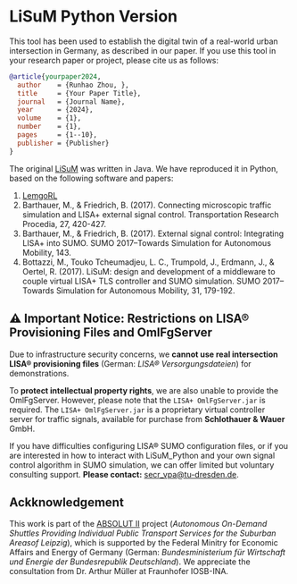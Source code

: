 # LiSuM Python Version

This tool has been used to establish the digital twin of a real-world urban intersection in Germany, as described in our paper. If you use this tool in your research paper or project, please cite us as follows:
```bibtex
@article{yourpaper2024,
  author    = {Runhao Zhou, },
  title     = {Your Paper Title},
  journal   = {Journal Name},
  year      = {2024},
  volume    = {1},
  number    = {1},
  pages     = {1--10},
  publisher = {Publisher}
}
```
The original [LiSuM](https://sumo.dlr.de/docs/Tools/LiSuM.html) was written in Java. We have reproduced it in Python, based on the following software and papers:
1. [LemgoRL](https://github.com/RL-INA/LemgoRL)
2. Barthauer, M., & Friedrich, B. (2017). Connecting microscopic traffic simulation and LISA+ external signal control. Transportation Research Procedia, 27, 420-427.
3. Barthauer, M., & Friedrich, B. (2017). External signal control: Integrating LISA+ into SUMO. SUMO 2017–Towards Simulation for Autonomous Mobility, 143.
4. Bottazzi, M., Touko Tcheumadjeu, L. C., Trumpold, J., Erdmann, J., & Oertel, R. (2017). LiSuM: design and development of a middleware to couple virtual LISA+ TLS controller and SUMO simulation. SUMO 2017–Towards Simulation for Autonomous Mobility, 31, 179-192.

## ⚠️ Important Notice: Restrictions on LISA® Provisioning Files and OmlFgServer

Due to infrastructure security concerns, we **cannot use real intersection LISA® provisioning files** (German: *LISA® Versorgungsdateien*) for demonstrations.

To **protect intellectual property rights**, we are also unable to provide the OmlFgServer. However, please note that the `LISA+ OmlFgServer.jar` is required. The `LISA+ OmlFgServer.jar` is a proprietary virtual controller server for traffic signals, available for purchase from **Schlothauer & Wauer** GmbH.

If you have difficulties configuring LISA® SUMO configuration files, or if you are interested in how to interact with LiSuM_Python and your own signal control algorithm in SUMO simulation, we can offer limited but voluntary consulting support. **Please contact:** [secr_vpa@tu-dresden.de](mailto:secr_vpa@tu-dresden.de).

## Ackknowledgement
This work is part of the [ABSOLUT II](https://absolut-project.com/) project (*Autonomous On-Demand Shuttles Providing Individual Public Transport Services for the Suburban Areasof Leipzig*), which is supported by the Federal Minitry for Economic Affairs and Energy of Germany (German: *Bundesministerium für Wirtschaft und Energie der Bundesrepublik Deutschland*).
We appreciate the consultation from Dr. Arthur Müller at Fraunhofer IOSB-INA.



